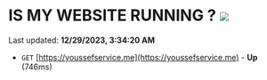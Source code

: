 # IS MY WEBSITE RUNNING ? [![](https://img.shields.io/static/v1?label=Sponsor&message=%E2%9D%A4&logo=GitHub&color=%23fe8e86)](https://github.com/sponsors/<username>)

Last updated: **12/29/2023, 3:34:20 AM**

- `GET` [https://youssefservice.me](https://youssefservice.me) - **Up** (746ms)
